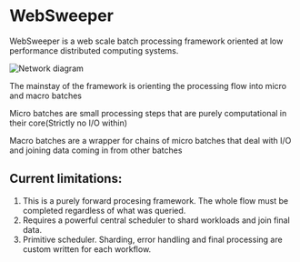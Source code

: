 # WebSweeper

WebSweeper is a web scale batch processing framework oriented at low performance distributed computing systems.

![Network diagram](https://i.imgur.com/Ef7Vscb.png)

The mainstay of the framework is orienting the processing flow into micro and macro batches

Micro batches are small processing steps that are purely computational in their core(Strictly no I/O within)

Macro batches are a wrapper for chains of micro batches that deal with I/O and joining data coming in from other batches

## Current limitations:

1. This is a purely forward procesing framework. The whole flow must be completed regardless of what was queried.
2. Requires a powerful central scheduler to shard workloads and join final data.
3. Primitive scheduler. Sharding, error handling and final processing are custom written for each workflow.
